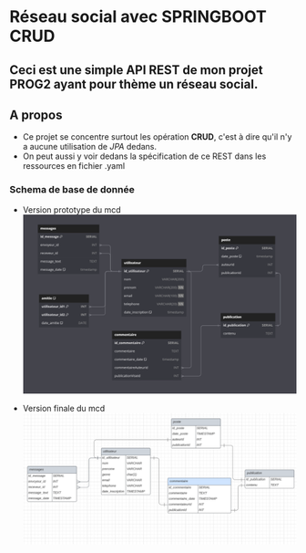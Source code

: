 # Réseau social avec SPRINGBOOT CRUD
Ceci est une simple **API REST** de mon projet PROG2 ayant pour thème un réseau social.
---
## A propos
- Ce projet se concentre surtout les opération **CRUD**, c'est à dire qu'il n'y a aucune utilisation de *JPA* dedans.
- On peut aussi y voir dedans la spécification de ce REST dans les ressources en fichier .yaml

### Schema de base de donnée
- Version prototype du mcd
![Version1_MCD](src/main/resources/mcd/mcd-v1.png)

- Version finale du mcd
![Version2_MCD](src/main/resources/mcd/Mcd_v2.png)